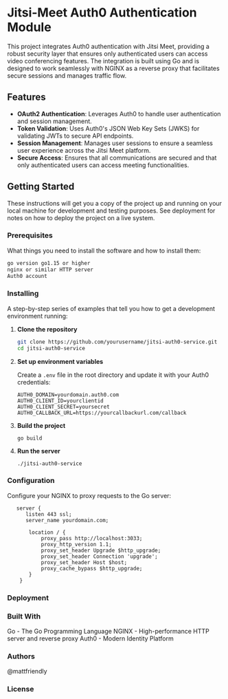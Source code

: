 # Jitsi-Meet Auth0 Authentication Module

This project integrates Auth0 authentication with Jitsi Meet, providing a robust security layer that ensures only authenticated users can access video conferencing features. The integration is built using Go and is designed to work seamlessly with NGINX as a reverse proxy that facilitates secure sessions and manages traffic flow.

## Features

- **OAuth2 Authentication**: Leverages Auth0 to handle user authentication and session management.
- **Token Validation**: Uses Auth0's JSON Web Key Sets (JWKS) for validating JWTs to secure API endpoints.
- **Session Management**: Manages user sessions to ensure a seamless user experience across the Jitsi Meet platform.
- **Secure Access**: Ensures that all communications are secured and that only authenticated users can access meeting functionalities.

## Getting Started

These instructions will get you a copy of the project up and running on your local machine for development and testing purposes. See deployment for notes on how to deploy the project on a live system.

### Prerequisites

What things you need to install the software and how to install them:

```bash
go version go1.15 or higher
nginx or similar HTTP server
Auth0 account
```

### Installing

A step-by-step series of examples that tell you how to get a development environment running:

1. **Clone the repository**
   
   ```bash
   git clone https://github.com/yourusername/jitsi-auth0-service.git
   cd jitsi-auth0-service
   ```

2. **Set up environment variables**

   Create a `.env` file in the root directory and update it with your Auth0 credentials:

   ```
   AUTH0_DOMAIN=yourdomain.auth0.com
   AUTH0_CLIENT_ID=yourclientid
   AUTH0_CLIENT_SECRET=yoursecret
   AUTH0_CALLBACK_URL=https://yourcallbackurl.com/callback
   ```
3. **Build the project**

   ```go build```

4. **Run the server**

   ```./jitsi-auth0-service```

### Configuration

Configure your NGINX to proxy requests to the Go server:

```
   server {
      listen 443 ssl;
      server_name yourdomain.com;

       location / {
           proxy_pass http://localhost:3033;
           proxy_http_version 1.1;
           proxy_set_header Upgrade $http_upgrade;
           proxy_set_header Connection 'upgrade';
           proxy_set_header Host $host;
           proxy_cache_bypass $http_upgrade;
       }
    }
```

### Deployment

### Built With

Go - The Go Programming Language
NGINX - High-performance HTTP server and reverse proxy
Auth0 - Modern Identity Platform

### Authors

@mattfriendly

### License


